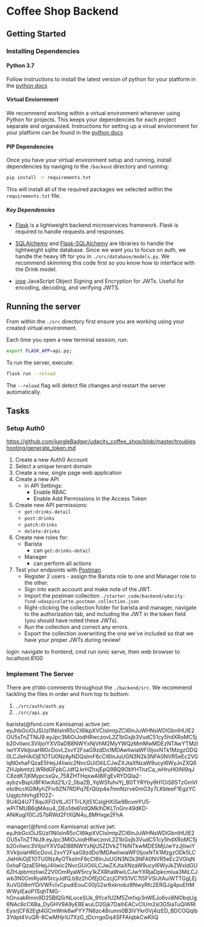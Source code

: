 # Coffee Shop Backend

## Getting Started

### Installing Dependencies

#### Python 3.7

Follow instructions to install the latest version of python for your platform in the [python docs](https://docs.python.org/3/using/unix.html#getting-and-installing-the-latest-version-of-python)

#### Virtual Enviornment

We recommend working within a virtual environment whenever using Python for projects. This keeps your dependencies for each project separate and organaized. Instructions for setting up a virual enviornment for your platform can be found in the [python docs](https://packaging.python.org/guides/installing-using-pip-and-virtual-environments/)

#### PIP Dependencies

Once you have your virtual environment setup and running, install dependencies by naviging to the `/backend` directory and running:

```bash
pip install -r requirements.txt
```

This will install all of the required packages we selected within the `requirements.txt` file.

##### Key Dependencies

- [Flask](http://flask.pocoo.org/)  is a lightweight backend microservices framework. Flask is required to handle requests and responses.

- [SQLAlchemy](https://www.sqlalchemy.org/) and [Flask-SQLAlchemy](https://flask-sqlalchemy.palletsprojects.com/en/2.x/) are libraries to handle the lightweight sqlite database. Since we want you to focus on auth, we handle the heavy lift for you in `./src/database/models.py`. We recommend skimming this code first so you know how to interface with the Drink model.

- [jose](https://python-jose.readthedocs.io/en/latest/) JavaScript Object Signing and Encryption for JWTs. Useful for encoding, decoding, and verifying JWTS.

## Running the server

From within the `./src` directory first ensure you are working using your created virtual environment.

Each time you open a new terminal session, run:

```bash
export FLASK_APP=api.py;
```

To run the server, execute:

```bash
flask run --reload
```

The `--reload` flag will detect file changes and restart the server automatically.

## Tasks

### Setup Auth0
https://github.com/jungleBadger/udacity_coffee_shop/blob/master/troubleshooting/generate_token.md

1. Create a new Auth0 Account
2. Select a unique tenant domain
3. Create a new, single page web application
4. Create a new API
    - in API Settings:
        - Enable RBAC
        - Enable Add Permissions in the Access Token
5. Create new API permissions:
    - `get:drinks-detail`
    - `post:drinks`
    - `patch:drinks`
    - `delete:drinks`
6. Create new roles for:
    - Barista
        - can `get:drinks-detail`
    - Manager
        - can perform all actions
7. Test your endpoints with [Postman](https://getpostman.com). 
    - Register 2 users - assign the Barista role to one and Manager role to the other.
    - Sign into each account and make note of the JWT.
    - Import the postman collection `./starter_code/backend/udacity-fsnd-udaspicelatte.postman_collection.json`
    - Right-clicking the collection folder for barista and manager, navigate to the authorization tab, and including the JWT in the token field (you should have noted these JWTs).
    - Run the collection and correct any errors.
    - Export the collection overwriting the one we've included so that we have your proper JWTs during review!

login:
navigate to frontend, cmd run ionic serve, then web browser to localhost:8100

### Implement The Server

There are `@TODO` comments throughout the `./backend/src`. We recommend tackling the files in order and from top to bottom:

1. `./src/auth/auth.py`
2. `./src/api.py`

barista(@fsnd.com Kamisama) active jwt:
eyJhbGciOiJSUzI1NiIsInR5cCI6IkpXVCIsImtpZCI6InJuWHNsWDlGbnlHUlE2OU5sTnZTNiJ9.eyJpc3MiOiJodHRwczovL2Z1bGxjb3VudC51cy5hdXRoMC5jb20vIiwic3ViIjoiYXV0aDB8NWYxNjVhM2MyYWQzMmMwMDEzNTAwYTMzIiwiYXVkIjoiaHR0cDovL2xvY2FsaG9zdDo1MDAwIiwiaWF0IjoxNTk1MzgzODQ0LCJleHAiOjE1OTU0NzAyNDQsImF6cCI6InJuUGN3N2k3NFA0NVR5eEc2VGlqN0xhaFQzaE5HejJ4Iiwic2NvcGUiOiIiLCJwZXJtaXNzaW9ucyI6WyJnZXQ6ZHJpbmtzLWRldGFpbCJdfQ.krHZhxjEpQ9BQ9ObYHTnzCa_wHruH0iNI9qJC8zdK7jKMypcsxQv_758ZHTHqswAI8lFgEvRYDQIa2-aybzvBspU8FKIwXd21Lr2_0baZB_YqWSfuhvYj_B0TYRYby9H1OiS85TzGmVIoto9iccKGlMyhZFiv9ZN7RDPq7ErQlzp4e7mnNzrve0mG3y7LKbleeF1EgzYCUqgtchhrhgEf02Z-9U4Q4U7T8quXFGVtLJOTTrLXjt51CslgHXiSe9BcvmYU5-wPiTMUB6qMAsu4_DEo1de6VdQMklhDKLTnGnr49dKD-ANiKugl10CJS7bRWd2FtXQN4u_8MHxge2FhA

manager(@fsnd.com Kamisama) active jwt:
eyJhbGciOiJSUzI1NiIsInR5cCI6IkpXVCIsImtpZCI6InJuWHNsWDlGbnlHUlE2OU5sTnZTNiJ9.eyJpc3MiOiJodHRwczovL2Z1bGxjb3VudC51cy5hdXRoMC5jb20vIiwic3ViIjoiYXV0aDB8NWYxNjU5ZDVkZTNiNTkwMDE5MjUwYzJjIiwiYXVkIjoiaHR0cDovL2xvY2FsaG9zdDo1MDAwIiwiaWF0IjoxNTk1MzgzODk5LCJleHAiOjE1OTU0NzAyOTksImF6cCI6InJuUGN3N2k3NFA0NVR5eEc2VGlqN0xhaFQzaE5HejJ4Iiwic2NvcGUiOiIiLCJwZXJtaXNzaW9ucyI6WyJkZWxldGU6ZHJpbmtzIiwiZ2V0OmRyaW5rcy1kZXRhaWwiLCJwYXRjaDpkcmlua3MiLCJwb3N0OmRyaW5rcyJdfQ.b9z2hOfEjOCzcjCPX51VCTt5FVSIJtAuiWTTGgLEjXuVG08mYDiVWFcIvCpudiEouC00jG2sr6xknobz8NwyRfc2ERQJg4puEttMWWyIEaoP1SqhTMG-hOnxakRmm9D25BIQ5rNLoceSUk_9Yce1U2M5Zmfxp3nWEJo6vx8NI0bqUg6NAc6cC6Ba_DyGHV9A9yEBEwuLD2Gjk7DaihEACvClUm2sl3G5iaTuQiWRIEysrjCF82Egt4GCmWnk6wFYY7N6zc48rumn0B3lVYkr0Vj4izED_BDCOQqIb3Ydpt4VuQR-8CwMHjriU7XzG_tDcrrgoDq4SFFAIqbkCwKIiQ
